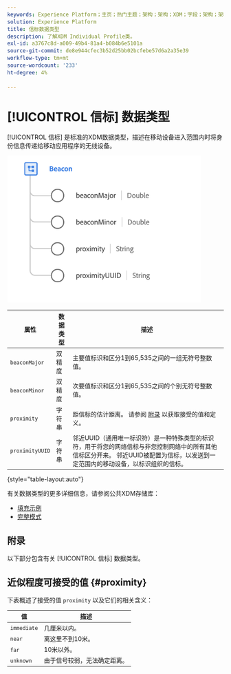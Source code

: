 ```yaml
---
keywords: Experience Platform；主页；热门主题；架构；架构；XDM；字段；架构；架构；信标；交互详细信息；数据类型；数据类型；
solution: Experience Platform
title: 信标数据类型
description: 了解XDM Individual Profile类。
exl-id: a3767c8d-a009-49b4-81a4-b084b6e5101a
source-git-commit: de8e944cfec3b52d25bb02bcfebe57d6a2a35e39
workflow-type: tm+mt
source-wordcount: '233'
ht-degree: 4%

---
```


# [!UICONTROL 信标] 数据类型

[!UICONTROL 信标] 是标准的XDM数据类型，描述在移动设备进入范围内时将身份信息传递给移动应用程序的无线设备。

<img src="../images/data-types/beacon.png" width="450" /><br />

| 属性 | 数据类型 | 描述 |
| --- | --- | --- |
| `beaconMajor` | 双精度 | 主要值标识和区分1到65,535之间的一组无符号整数值。 |
| `beaconMinor` | 双精度 | 次要值标识和区分1到65,535之间的个别无符号整数值。 |
| `proximity` | 字符串 | 距信标的估计距离。 请参阅 [附录](#proximity) 以获取接受的值和定义。 |
| `proximityUUID` | 字符串 | 邻近UUID（通用唯一标识符）是一种特殊类型的标识符，用于将您的网络信标与非您控制网络中的所有其他信标区分开来。 邻近UUID被配置为信标，以发送到一定范围内的移动设备，以标识组织的信标。 |

{style="table-layout:auto"}

有关数据类型的更多详细信息，请参阅公共XDM存储库：

* [填充示例](https://github.com/adobe/xdm/blob/master/components/datatypes/deprecated/beacon-interaction-details.example.1.json)
* [完整模式](https://github.com/adobe/xdm/blob/master/components/datatypes/deprecated/beacon-interaction-details.schema.json)

## 附录

以下部分包含有关 [!UICONTROL 信标] 数据类型。

## 近似程度可接受的值 {#proximity}

下表概述了接受的值 `proximity` 以及它们的相关含义：

| 值 | 描述 |
| --- | --- |
| `immediate` | 几厘米以内。 |
| `near` | 离这里不到10米。 |
| `far` | 10米以外。 |
| `unknown` | 由于信号较弱，无法确定距离。 |
